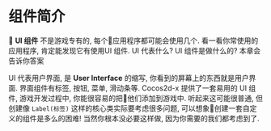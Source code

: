 # 组件简介

 __UI 组件__ 不是游戏专有的, 每个应用程序都可能会使用几个. 看一看你常使用的应用程序, 肯定能发现它有使用UI 组件. UI 代表什么? UI 组件是做什么的? 本章会告诉你答案

UI 代表用户界面, 是 __User Interface__ 的缩写, 你看到的屏幕上的东西就是用户界面. 界面组件有标签, 按钮, 菜单, 滑动条等. Cocos2d-x 提供了一套易用的 UI 组件, 游戏开发过程中, 你能很容易的把他们添加到游戏中. 听起来这可能很普通, 但创建像 `Label(标签)` 这样的核心类实际要考虑很多问题, 可以想象创建一套自定义的组件是多么的困难! 当然你根本没必要这样做, 因为你需要的我们都考虑到了.

<!-- topics to cover later -->
<!--
#### ImageView
A `ImageView` is a placeholder for displaying images. It supports touch events,
focus, percent positioning and percent content size. To create an `ImageView`:
```cpp
auto imageView = ImageView::create("ccicon.png");
imageView->setPosition(Vec2(0,0));
this->addChild(imageView);
```
It is also possible to create an `ImageView` from a `SpriteFrame`:
```cpp
auto imageView = ImageView::create("ccicon.png", TextureResType::PLIST);
imageView->setPosition(Vec2(0,0));
this->addChild(imageView);
```
## Text
A `Text` widget is used for displaying text. It can also use it as a _text-only_
button. You can think of a `Text` widget as `Text` supports system font and TTF fonts. To create a `Text` widget:
```cpp
auto text = Text::create("Text","fonts/MyTTF.ttf",30);

this->addChild(text);
```
You can add effects like _shadow_, _glow_ and _outline_ just like any `Label`
object.

### TextBMFont
A `TextBMFont` widget is used for displaying `BMFont` text. It supports touch
event, focus, percent positioning and percent content size. Creating a `TextBMFont`
is list like the `Text` widget:
```cpp
auto textBMFont = TextBMFont::create("BMFont", "bitmapFontTest2.fnt");
textBMFont->setPosition(Vec2(0,0));
this->addChild(textBMFont);
```

#### TextAtlas
A `TextAtlas` widget is used for displaying text as an _atlas font_. It  supports
touch event, focus, percent positioning and percent content size.\
```cpp
auto textAtlas = TextAtlas::create("1234567890", "labelatlas.png", 17, 22, "0");
textAtlas->setPosition(Vec2(0,0));
this->addChild(textAtlas);
```

#### RichText
A `RichText` widget is used for displaying text, image and custom nodes.  It
supports touch event, focus, percent positioning and percent content size. When
receiving a touch event the whole `RichText` widget receives the event. To create
a `RichText` widget:
```cpp
auto richText = RichText::create();
richText->ignoreContentAdaptWithSize(false);
richText->setContentSize(Size(100, 100));

auto re1 = RichElementText::create(1, Color3B::WHITE, 255, str1, "Marker Felt", 10);

richText->pushBackElement(re1);
richText->setPosition(Vec2(0,0));
richText->setLocalZOrder(10);
this->addChild(_richText);
```
-->
